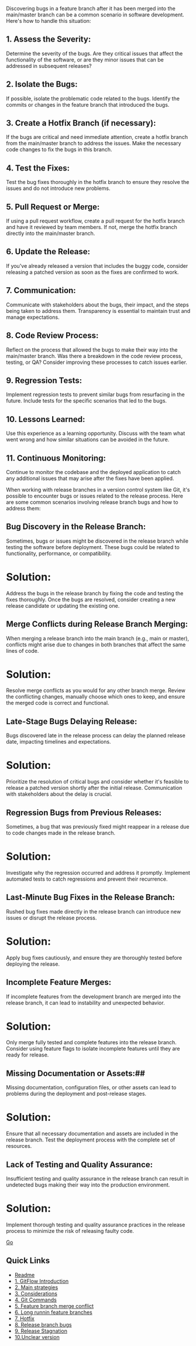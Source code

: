 Discovering bugs in a feature branch after it has been merged into the main/master branch can be a common scenario in software development. Here's how to handle this situation:

## 1. Assess the Severity:
Determine the severity of the bugs. Are they critical issues that affect the functionality of the software, or are they minor issues that can be addressed in subsequent releases?

## 2. Isolate the Bugs:
If possible, isolate the problematic code related to the bugs. Identify the commits or changes in the feature branch that introduced the bugs.

## 3. Create a Hotfix Branch (if necessary):
If the bugs are critical and need immediate attention, create a hotfix branch from the main/master branch to address the issues. Make the necessary code changes to fix the bugs in this branch.

## 4. Test the Fixes:
Test the bug fixes thoroughly in the hotfix branch to ensure they resolve the issues and do not introduce new problems.

## 5. Pull Request or Merge:
If using a pull request workflow, create a pull request for the hotfix branch and have it reviewed by team members. If not, merge the hotfix branch directly into the main/master branch.

## 6. Update the Release:
If you've already released a version that includes the buggy code, consider releasing a patched version as soon as the fixes are confirmed to work.

## 7. Communication:
Communicate with stakeholders about the bugs, their impact, and the steps being taken to address them. Transparency is essential to maintain trust and manage expectations.

## 8. Code Review Process:
Reflect on the process that allowed the bugs to make their way into the main/master branch. Was there a breakdown in the code review process, testing, or QA? Consider improving these processes to catch issues earlier.

## 9. Regression Tests:
Implement regression tests to prevent similar bugs from resurfacing in the future. Include tests for the specific scenarios that led to the bugs.

## 10. Lessons Learned:
Use this experience as a learning opportunity. Discuss with the team what went wrong and how similar situations can be avoided in the future.

## 11. Continuous Monitoring:
Continue to monitor the codebase and the deployed application to catch any additional issues that may arise after the fixes have been applied.

When working with release branches in a version control system like Git, it's possible to encounter bugs or issues related to the release process. Here are some common scenarios involving release branch bugs and how to address them:

## Bug Discovery in the Release Branch:
Sometimes, bugs or issues might be discovered in the release branch while testing the software before deployment. These bugs could be related to functionality, performance, or compatibility.

# Solution:

Address the bugs in the release branch by fixing the code and testing the fixes thoroughly. Once the bugs are resolved, consider creating a new release candidate or updating the existing one.

## Merge Conflicts during Release Branch Merging:
When merging a release branch into the main branch (e.g., main or master), conflicts might arise due to changes in both branches that affect the same lines of code.

# Solution:
Resolve merge conflicts as you would for any other branch merge. Review the conflicting changes, manually choose which ones to keep, and ensure the merged code is correct and functional.

## Late-Stage Bugs Delaying Release:
Bugs discovered late in the release process can delay the planned release date, impacting timelines and expectations.

# Solution:
Prioritize the resolution of critical bugs and consider whether it's feasible to release a patched version shortly after the initial release. Communication with stakeholders about the delay is crucial.

## Regression Bugs from Previous Releases:
Sometimes, a bug that was previously fixed might reappear in a release due to code changes made in the release branch.

# Solution:
Investigate why the regression occurred and address it promptly. Implement automated tests to catch regressions and prevent their recurrence.

## Last-Minute Bug Fixes in the Release Branch:

Rushed bug fixes made directly in the release branch can introduce new issues or disrupt the release process.

# Solution:
Apply bug fixes cautiously, and ensure they are thoroughly tested before deploying the release.

## Incomplete Feature Merges:
If incomplete features from the development branch are merged into the release branch, it can lead to instability and unexpected behavior.

# Solution:

Only merge fully tested and complete features into the release branch. Consider using feature flags to isolate incomplete features until they are ready for release.

## Missing Documentation or Assets:## 
Missing documentation, configuration files, or other assets can lead to problems during the deployment and post-release stages.

# Solution:
Ensure that all necessary documentation and assets are included in the release branch. Test the deployment process with the complete set of resources.

## Lack of Testing and Quality Assurance:
Insufficient testing and quality assurance in the release branch can result in undetected bugs making their way into the production environment.

# Solution:

Implement thorough testing and quality assurance practices in the release process to minimize the risk of releasing faulty code.

[Go](releaseStagnation.md)

## Quick Links

- [Readme](README.md)
- [1. GitFlow Introduction](GitFlowIntroduction.md)
- [2. Main strategies](Mainstrategies.md)
- [3. Considerations](considerations.md)
- [4. Git Commands](GitCommands.md)
- [5. Feature branch merge conflict](featureBranchMergeConflict.md)
- [6. Long runnin feature branches](longrunninFeatureBranches.md)
- [7. Hotfix](mergingHotFixintoDevelo.md)
- [8. Release branch bugs](releaseBranchBugs.md)
- [9. Release Stagnation](releaseStagnation.md)
- [10.Unclear version](unclearVersioning.md)